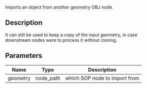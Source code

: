 Imports an object from another geometry OBJ node.


## Description

It can still be used to keep a copy of the input geometry, in case downstream nodes were to process it without cloning.


## Parameters

<table>
<thead>
	<tr>
		<th>Name</th>
		<th>Type</th>
		<th>Description</th>
	</tr>
</thead>
<tr>
	<td>geometry</td>
	<td><div class='bg-indigo-800 px-2 py-px text-white rounded-sm'>node_path</div></td>
	<td>which SOP node to import from</td>
</tr>
</table>